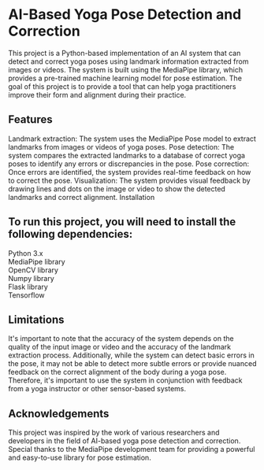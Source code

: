 # AI-Based Yoga Pose Detection and Correction
This project is a Python-based implementation of an AI system that can detect and correct yoga poses using landmark information extracted from images or videos. The system is built using the MediaPipe library, which provides a pre-trained machine learning model for pose estimation. The goal of this project is to provide a tool that can help yoga practitioners improve their form and alignment during their practice.

## Features
Landmark extraction: The system uses the MediaPipe Pose model to extract landmarks from images or videos of yoga poses.
Pose detection: The system compares the extracted landmarks to a database of correct yoga poses to identify any errors or discrepancies in the pose.
Pose correction: Once errors are identified, the system provides real-time feedback on how to correct the pose.
Visualization: The system provides visual feedback by drawing lines and dots on the image or video to show the detected landmarks and correct alignment.
Installation

## To run this project, you will need to install the following dependencies:
Python 3.x \
MediaPipe library \
OpenCV library \
Numpy library \
Flask library \
Tensorflow 

## Limitations
It's important to note that the accuracy of the system depends on the quality of the input image or video and the accuracy of the landmark extraction process. Additionally, while the system can detect basic errors in the pose, it may not be able to detect more subtle errors or provide nuanced feedback on the correct alignment of the body during a yoga pose. Therefore, it's important to use the system in conjunction with feedback from a yoga instructor or other sensor-based systems.

## Acknowledgements
This project was inspired by the work of various researchers and developers in the field of AI-based yoga pose detection and correction. Special thanks to the MediaPipe development team for providing a powerful and easy-to-use library for pose estimation.




